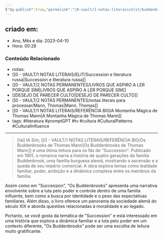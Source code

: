 ```yaml
---
{"dg-publish":true,"permalink":"/0-vault/1-notas-literais/elit/buddenbrooks-e-succession/","tags":["literatura","promptGPT","tv","cultura","CulturalPatterns","CulturalInfluence"],"dgHomeLink":true,"dgShowLocalGraph":true,"dgShowFileTree":true,"dgEnableSearch":true,"noteIcon":""}
---
```



## criado em: 
-  Ano, Mês e dia: 2023-04-10
- Hora: 00:28

### Conteúdo Relacionado
- notas: 
- [[0 - VAULT/1 NOTAS LITERAIS/ELIT/Succession e literatura russa\|Succession e literatura russa]]
- [[0 - VAULT/2 NOTAS PERMANENTES/LIVROS QUE ASPIRO A LER PORQUE SIM\|LIVROS QUE ASPIRO A LER PORQUE SIM]]
- [[DESEJO DE PARECER CULTO\|DESEJO DE PARECER CULTO]]
- [[0 - VAULT/2 NOTAS PERMANENTES/notas literais para processar/Mann, Thomas\|Mann, Thomas]]
- [[0 - VAULT/1 NOTAS LITERAIS/REFERÊNCIA BIO/A Montanha Mágica de Thomas Mann\|A Montanha Mágica de Thomas Mann]]
- tags: #literatura #promptGPT #tv #cultura #CulturalPatterns #CulturalInfluence 
---


> [!ai] IA
> Sim, [[0 - VAULT/1 NOTAS LITERAIS/REFERÊNCIA BIO/Os Buddenbrooks de Thomas Mann\|Os Buddenbrooks de Thomas Mann]] é uma ótima leitura para os fãs de "Succession". Publicado em 1901, o romance narra a história de quatro gerações da família Buddenbrook, uma família burguesa alemã, mostrando a ascensão e a queda de seu império comercial. A obra explora temas como lealdade familiar, poder, ambição e a dinâmica complexa entre os membros da família.

Assim como em "Succession", "Os Buddenbrooks" apresenta uma narrativa envolvente sobre a luta pelo poder e controle dentro de uma família influente, bem como a busca por identidade e o peso das expectativas familiares. Além disso, o livro oferece um panorama da sociedade alemã do século XIX e aborda questões relacionadas à moralidade e ao legado.

Portanto, se você gosta da temática de "Succession" e está interessado em uma história que explora a dinâmica familiar e a luta pelo poder em um contexto diferente, "Os Buddenbrooks" pode ser uma escolha de leitura muito gratificante.